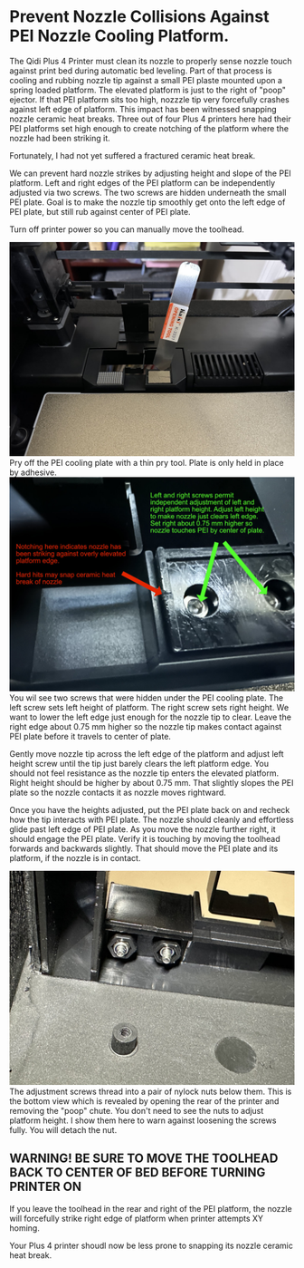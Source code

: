 # Prevent Nozzle Collisions Against PEI Nozzle Cooling Platform.

The Qidi Plus 4 Printer must clean its nozzle to properly sense nozzle touch against print bed during automatic bed leveling. Part of that process is cooling and rubbing  nozzle tip against a small PEI plaste mounted upon a spring loaded platform. The elevated platform is just to the right of "poop" ejector. If that PEI platform sits too high, nozzzle tip very forcefully crashes against left edge of platform. This impact has been witnessed snapping nozzle ceramic heat breaks. Three out of four Plus 4 printers here had their PEI platforms set high enough to create notching of the platform where the nozzle had been striking it.

Fortunately, I had not yet suffered a fractured ceramic heat break.

We can prevent hard nozzle strikes by adjusting height and slope of the PEI platform. Left and right edges of the PEI platform can be independently adjusted via two screws. The two screws are hidden underneath the small PEI plate. Goal is to make the nozzle tip smoothly get onto the left edge of PEI plate, but still rub against center of PEI plate.

Turn off printer power so you can manually move the toolhead. 


<img src="./pry%20off%20PEI%20cooling%20plate.jpg">
Pry off the PEI cooling plate with a thin pry tool. Plate is only held in place by adhesive. 


<img src="./screws.jpg">
You wil see two screws that were hidden under the PEI cooling plate. The left screw sets left height of platform. The right screw sets right height. We want to lower the left edge just enough for the nozzle tip to clear. Leave the right edge about 0.75 mm higher so the nozzle tip makes contact against PEI plate before it travels to center of plate.

Gently move nozzle tip across the left edge of the platform and adjust left height screw until the tip just barely clears the left platform edge. You should not feel resistance as the nozzle tip enters the elevated platform. Right height should be higher by about 0.75 mm. That slightly slopes the PEI plate so the nozzle contacts it as nozzle moves rightward. 

Once you have the heights adjusted, put the PEI plate back on and recheck how the tip interacts with PEI plate. The nozzle should cleanly and effortless glide past left edge of PEI plate. As you move the nozzle further right, it should engage the PEI plate. Verify it is touching by moving the toolhead forwards and backwards slightly. That should move the PEI plate and its platform, if the nozzle is in contact.


<img src="./nylock-nuts.jpg">
The adjustment screws thread into a pair of nylock nuts below them. This is the bottom view which is revealed by opening the rear of the printer and removing the "poop" chute. You don't need to see the nuts to adjust platform height. I show them here to warn against loosening the screws fully. You will detach the nut.

## WARNING! BE SURE TO MOVE THE TOOLHEAD BACK TO CENTER OF BED BEFORE TURNING PRINTER ON
If you leave the toolhead in the rear and right of the PEI platform, the nozzle will forcefully strike right edge of platform when printer attempts XY homing.

Your Plus 4 printer shoudl now be less prone to snapping its nozzle ceramic heat break.







